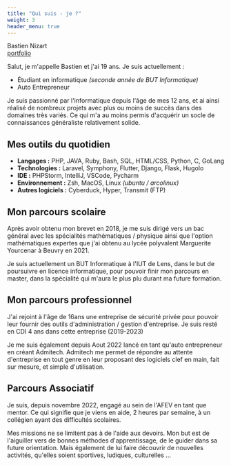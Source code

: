 ```yaml
---
title: "Qui suis - je ?"
weight: 3
header_menu: true
---
```


Bastien Nizart \
[portfolio](https://bastien.nizart.me)

Salut, je m'appelle Bastien et j'ai 19 ans. Je suis actuellement : 
- Étudiant en informatique *(seconde année de BUT Informatique)*
- Auto Entrepreneur

Je suis passionné par l'informatique depuis l'âge de mes 12 ans, et ai ainsi réalisé de nombreux projets avec plus ou moins de succès dans des domaines très variés. Ce qui m'a au moins permis d'acquérir un socle de connaissances généraliste relativement solide.

## Mes outils du quotidien

* **Langages :** PHP, JAVA, Ruby, Bash, SQL, HTML/CSS, Python, C, GoLang
* **Technologies :**  Laravel, Symphony, Flutter, Django, Flask, HugoIo
* **IDE :** PHPStorm, IntelliJ, VSCode, Pycharm
* **Environnement :** Zsh, MacOS, Linux *(ubuntu / arcolinux)*
* **Autres logiciels :** Cyberduck, Hyper, Transmit (FTP)

## Mon parcours scolaire

Après avoir obtenu mon brevet en 2018, je me suis dirigé vers un bac général avec les spécialités mathématiques / physique ainsi que l'option mathématiques expertes que j'ai obtenu au lycée polyvalent Marguerite Yourcenar à Beuvry en 2021.

Je suis actuellement un BUT Informatique à l'IUT de Lens, dans le but de poursuivre en licence informatique, pour pouvoir finir mon parcours en master, dans la spécialité qui m'aura le plus plu durant ma future formation.

## Mon parcours professionnel

J'ai rejoint à l'âge de 16ans une entreprise de sécurité privée pour pouvoir leur fournir des outils d'administration / gestion d'entreprise. Je suis resté en CDI 4 ans dans cette entreprise (2019-2023)

Je me suis également depuis Aout 2022 lancé en tant qu'auto entrepreneur en créant Admitech. Admitech me permet de répondre au attente d'entreprise en tout genre en leur proposant des logiciels clef en main, fait sur mesure, et simple d'utilisation.

## Parcours Associatif

Je suis, depuis novembre 2022, engagé au sein de l'AFEV en tant que mentor. Ce qui signifie que je viens en aide, 2 heures par semaine, à un collégien ayant des difficultés scolaires. 

Mes missions ne se limitent pas à de l'aide aux devoirs. Mon but est de l'aiguiller vers de bonnes méthodes d'apprentissage, de le guider dans sa future orientation. Mais également de lui faire découvrir de nouvelles activités, qu'elles soient sportives, ludiques, culturelles ...